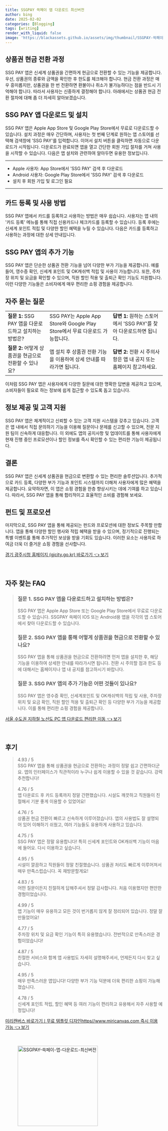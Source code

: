 ```yaml
---
title: SSGPAY 쓱페이 앱 다운로드 최신버전
author: bing
date: 2025-02-02
categories: [Blogging]
tags: [writing]
render_with_liquid: false
image: 'https://blackassets.github.io/assets/img/thumbnail/SSGPAY-쓱페이-앱-다운로드-최신버전.webp'
---
```



<h2 id='상품권 현금 전환 과정'>상품권 현금 전환 과정</h2>

<p>SSG PAY 앱은 신세계 상품권을 간편하게 현금으로 전환할 수 있는 기능을 제공합니다. 우선, 상품권의 종류와 금액을 확인한 후 한도를 체크해야 합니다. 현금 전환 과정은 매우 흥미롭지만, 상품권을 한 번 전환하면 환불이나 취소가 불가능하다는 점을 반드시 기억해야 합니다. 따라서 사용자는 신중하게 결정해야 합니다. 아래에서는 상품권 현금 전환 절차에 대해 좀 더 자세히 알아보겠습니다.</p>

<h2 id='SSG PAY 앱 다운로드 및 설치'>SSG PAY 앱 다운로드 및 설치</h2>

<p>SSG PAY 앱은 Apple App Store 및 Google Play Store에서 무료로 다운로드할 수 있습니다. 설치 과정은 매우 간단하며, 사용자는 첫 번째 단계로 원하는 앱 스토어를 선택해 검색창에 'SSG PAY'를 입력합니다. 이어서 설치 버튼을 클릭하면 자동으로 다운로드가 시작됩니다. 다운로드가 완료되면 앱을 열고 간단한 회원 가입 절차를 거쳐 사용을 시작할 수 있습니다. 다음은 앱 설치와 관련하여 알아두면 유용한 정보입니다.</p>

<hr />

<ul>
    <li>Apple 사용자: App Store에서 'SSG PAY' 검색 후 다운로드</li>
    <li>Android 사용자: Google Play Store에서 'SSG PAY' 검색 후 다운로드</li>
    <li>설치 후 회원 가입 및 로그인 필요</li>
</ul>

<hr />

<h2 id='카드 등록 및 사용 방법'>카드 등록 및 사용 방법</h2>

<p>SSG PAY 앱에서 카드를 등록하고 사용하는 방법은 매우 쉽습니다. 사용자는 앱 내의 '카드 등록' 메뉴를 통해 직접 신용카드나 체크카드를 등록할 수 있습니다. 등록 후에는 신세계 포인트 적립 및 다양한 할인 혜택을 누릴 수 있습니다. 다음은 카드를 등록하고 사용하는 과정에 대한 상세 안내입니다.</p>

<h2 id='SSG PAY 앱의 추가 기능'>SSG PAY 앱의 추가 기능</h2>

<p>SSG PAY 앱은 단순한 상품권 전환 기능을 넘어 다양한 부가 기능을 제공합니다. 예를 들어, 영수증 확인, 신세계 포인트 및 OK캐쉬백 적립 및 사용이 가능합니다. 또한, 주차장 위치 및 요금을 확인할 수 있으며, 직원 할인 적용 및 출퇴근 확인 기능도 지원합니다. 이런 다양한 기능들은 소비자에게 매우 편리한 쇼핑 경험을 제공합니다.</p>

<h2 id='자주 묻는 질문'>자주 묻는 질문</h2>

<table>
    <tr>
        <td><b>질문 1:</b> SSG PAY 앱을 다운로드하고 설치하는 방법은?</td>
        <td>SSG PAY는 Apple App Store와 Google Play Store에서 무료 다운로드 가능합니다.</td>
        <td><b>답변 1:</b> 원하는 스토어에서 'SSG PAY'를 찾아 다운로드하면 됩니다.</td>
    </tr>
    <tr>
        <td><b>질문 2:</b> 어떻게 상품권을 현금으로 전환할 수 있나요?</td>
        <td>앱 설치 후 상품권 전환 기능을 이용하여 상세 안내를 따라가면 됩니다.</td>
        <td><b>답변 2:</b> 전환 시 주의사항은 앱 내 공지 또는 홈페이지 참고하세요.</td>
    </tr>
</table>

<p>이처럼 SSG PAY 앱은 사용자에게 다양한 질문에 대한 명확한 답변을 제공하고 있으며, 소비자들이 필요로 하는 정보에 쉽게 접근할 수 있도록 돕고 있습니다.</p>

<h2 id='정보 제공 및 고객 지원'>정보 제공 및 고객 지원</h2>

<p>SSG PAY 앱은 체계적이고 신뢰할 수 있는 고객 지원 시스템을 갖추고 있습니다. 고객은 앱 내에서 직접 문의하기 기능을 이용해 질문이나 문제를 신고할 수 있으며, 전문 지원 팀이 신속하게 대응합니다. 이 외에도 앱의 공지사항 및 업데이트를 통해 사용자에게 현재 진행 중인 프로모션이나 할인 정보를 즉시 확인할 수 있는 편리한 기능이 제공됩니다.</p>

<h2 id='결론'>결론</h2>

<p>SSG PAY 앱은 신세계 상품권을 현금으로 변환할 수 있는 편리한 솔루션입니다. 추가적으로 카드 등록, 다양한 부가 기능과 포인트 시스템까지 더해져 사용자에게 많은 혜택을 제공합니다. 요약하자면, 이 앱은 쇼핑 경험을 한층 향상시키는 데에 기여를 하고 있습니다. 따라서, SSG PAY 앱을 통해 합리적이고 효율적인 소비를 경험해 보세요.</p>

<h2 id='펀드 및 프로모션'>펀드 및 프로모션</h2>

<p>마지막으로, SSG PAY 앱을 통해 제공되는 펀드와 프로모션에 대한 정보도 주목할 만합니다. 앱을 통해 다양한 할인 행사와 적립 혜택을 받을 수 있으며, 정기적으로 진행되는 특별 이벤트를 통해 추가적인 보상을 받을 기회도 있습니다. 이러한 요소는 사용자로 하여금 더욱 더 즐거운 쇼핑 경험을 선사합니다.</p>


<p><a class="click-button" title="경기 광주시청 홈페이지 (gjcity.go.kr) 바로가기" href="https://blackassets.github.io/posts/%EA%B2%BD%EA%B8%B0-%EA%B4%91%EC%A3%BC%EC%8B%9C%EC%B2%AD-%ED%99%88%ED%8E%98%EC%9D%B4%EC%A7%80-(gjcity.go.kr)-%EB%B0%94%EB%A1%9C%EA%B0%80%EA%B8%B0/" rel="dofollow">경기 광주시청 홈페이지 (gjcity.go.kr) 바로가기 👈 보기</a></p><br>
<h2 id='자주_찾는_FAQ'>자주 찾는 FAQ</h2>
<div itemscope="" itemtype="https://schema.org/FAQPage"> 
<blockquote> 
<div itemscope="" itemprop="mainEntity" itemtype="https://schema.org/Question"> 
<h3 itemprop="name">질문 1. SSG PAY 앱을 다운로드하고 설치하는 방법은?</h3> 
<div itemscope="" itemprop="acceptedAnswer" itemtype="https://schema.org/Answer"> 
<span itemprop="text"> 
<p>SSG PAY 앱은 Apple App Store 또는 Google Play Store에서 무료로 다운로드할 수 있습니다. SSGPAY 쓱페이 IOS 또는 Android용 앱을 각각의 앱 스토어에서 찾아 다운로드할 수 있습니다.</p> 
</span> 
</div> 
</div> 

<div itemscope="" itemprop="mainEntity" itemtype="https://schema.org/Question"> 
<h3 itemprop="name">질문 2. SSG PAY 앱을 통해 어떻게 상품권을 현금으로 전환할 수 있나요?</h3> 
<div itemscope="" itemprop="acceptedAnswer" itemtype="https://schema.org/Answer"> 
<span itemprop="text"> 
<p>SSG PAY 앱을 통해 상품권을 현금으로 전환하려면 먼저 앱을 설치한 후, 해당 기능을 이용하여 상세한 안내를 따라가시면 됩니다. 전환 시 주의할 점과 한도 등에 대해서는 홈페이지나 앱 내 공지를 참고하시기 바랍니다.</p> 
</span> 
</div> 
</div> 

<div itemscope="" itemprop="mainEntity" itemtype="https://schema.org/Question"> 
<h3 itemprop="name">질문 3. SSG PAY 앱의 추가 기능은 어떤 것들이 있나요?</h3> 
<div itemscope="" itemprop="acceptedAnswer" itemtype="https://schema.org/Answer"> 
<span itemprop="text"> 
<p>SSG PAY 앱은 영수증 확인, 신세계포인트 및 OK캐쉬백의 적립 및 사용, 주차장 위치 및 요금 확인, 직원 할인 적용 및 출퇴근 확인 등 다양한 부가 기능을 제공합니다. 이를 통해 편리한 쇼핑 경험을 제공합니다.</p> 
</span> 
</div> 
</div> 

</blockquote> 
</div>
<p><a class="click-button" title="서울 수도권 지하철 노선도 PC 앱 다운로드 편리한 이동" href="https://blackassets.github.io/posts/%EC%84%9C%EC%9A%B8-%EC%88%98%EB%8F%84%EA%B6%8C-%EC%A7%80%ED%95%98%EC%B2%A0-%EB%85%B8%EC%84%A0%EB%8F%84-PC-%EC%95%B1-%EB%8B%A4%EC%9A%B4%EB%A1%9C%EB%93%9C-%ED%8E%B8%EB%A6%AC%ED%95%9C-%EC%9D%B4%EB%8F%99/" rel="dofollow">서울 수도권 지하철 노선도 PC 앱 다운로드 편리한 이동 👈 보기</a></p><br>
<h2 id='후기'>후기</h2>
<div itemscope itemtype="https://schema.org/Product">
  <blockquote>
  <div itemprop="review" itemscope itemtype="https://schema.org/Review">
      <div itemprop="reviewRating" itemscope itemtype="https://schema.org/Rating"> <span itemprop="ratingValue">4.93</span> / <span itemprop="bestRating">5</span> </div>
      <span itemprop="reviewBody">SSG PAY 앱을 통해 상품권을 현금으로 전환하는 과정이 정말 쉽고 간편하더군요. 앱의 인터페이스가 직관적이라 누구나 쉽게 이용할 수 있을 것 같습니다. 강력 추천합니다!</span>
  </div>
  <br>
  <div itemprop="review" itemscope itemtype="https://schema.org/Review">
      <div itemprop="reviewRating" itemscope itemtype="https://schema.org/Rating"> <span itemprop="ratingValue">4.76</span> / <span itemprop="bestRating">5</span> </div>
      <span itemprop="reviewBody">앱 다운로드 후 카드 등록까지 정말 간편했습니다. 시설도 깨끗하고 직원들이 친절해서 기분 좋게 이용할 수 있었어요!</span>
  </div>
  <br>
  <div itemprop="review" itemscope itemtype="https://schema.org/Review">
      <div itemprop="reviewRating" itemscope itemtype="https://schema.org/Rating"> <span itemprop="ratingValue">4.76</span> / <span itemprop="bestRating">5</span> </div>
      <span itemprop="reviewBody">상품권 현금 전환이 빠르고 신속하게 이루어졌습니다. 앱의 사용법도 잘 설명되어 있어 이해하기 쉬웠고, 여러 기능들도 유용하게 사용하고 있습니다.</span>
  </div>
  <br>
  <div itemprop="review" itemscope itemtype="https://schema.org/Review">
      <div itemprop="reviewRating" itemscope itemtype="https://schema.org/Rating"> <span itemprop="ratingValue">4.75</span> / <span itemprop="bestRating">5</span> </div>
      <span itemprop="reviewBody">SSG PAY 앱은 정말 유용합니다! 특히 신세계 포인트와 OK캐쉬백 기능이 마음에 들어요. 다시 이용하고 싶습니다.</span>
  </div>
  <br>
  <div itemprop="review" itemscope itemtype="https://schema.org/Review">
      <div itemprop="reviewRating" itemscope itemtype="https://schema.org/Rating"> <span itemprop="ratingValue">4.95</span> / <span itemprop="bestRating">5</span> </div>
      <span itemprop="reviewBody">시설이 깔끔하고 직원들이 정말 친절했습니다. 상품권 처리도 빠르게 이루어져서 매우 만족스럽습니다. 꼭 재방문할게요!</span>
  </div>
  <br>
  <div itemprop="review" itemscope itemtype="https://schema.org/Review">
      <div itemprop="reviewRating" itemscope itemtype="https://schema.org/Rating"> <span itemprop="ratingValue">4.83</span> / <span itemprop="bestRating">5</span> </div>
      <span itemprop="reviewBody">어떤 질문이든지 친절하게 답해주셔서 정말 감사합니다. 처음 이용했지만 편안한 경험이었습니다.</span>
  </div>
  <br>
  <div itemprop="review" itemscope itemtype="https://schema.org/Review">
      <div itemprop="reviewRating" itemscope itemtype="https://schema.org/Rating"> <span itemprop="ratingValue">4.99</span> / <span itemprop="bestRating">5</span> </div>
      <span itemprop="reviewBody">앱 기능이 매우 유용하고 모든 것이 번거롭지 않게 잘 정리되어 있습니다. 정말 잘 만들었어요!</span>
  </div>
  <br>
  <div itemprop="review" itemscope itemtype="https://schema.org/Review">
      <div itemprop="reviewRating" itemscope itemtype="https://schema.org/Rating"> <span itemprop="ratingValue">4.77</span> / <span itemprop="bestRating">5</span> </div>
      <span itemprop="reviewBody">주차장 위치 및 요금 확인 기능이 특히 유용했습니다. 전반적으로 만족스러운 경험이었습니다!</span>
  </div>
  <br>
  <div itemprop="review" itemscope itemtype="https://schema.org/Review">
      <div itemprop="reviewRating" itemscope itemtype="https://schema.org/Rating"> <span itemprop="ratingValue">4.87</span> / <span itemprop="bestRating">5</span> </div>
      <span itemprop="reviewBody">친절한 서비스와 함께 앱 사용법도 자세히 설명해주셔서, 언제든지 다시 찾고 싶습니다.</span>
  </div>
  <br>
  <div itemprop="review" itemscope itemtype="https://schema.org/Review">
      <div itemprop="reviewRating" itemscope itemtype="https://schema.org/Rating"> <span itemprop="ratingValue">4.95</span> / <span itemprop="bestRating">5</span> </div>
      <span itemprop="reviewBody">매우 만족스러운 앱입니다! 다양한 부가 기능 덕분에 더욱 편리한 쇼핑이 가능해졌습니다.</span>
  </div>
  <br>
  <div itemprop="review" itemscope itemtype="https://schema.org/Review">
      <div itemprop="reviewRating" itemscope itemtype="https://schema.org/Rating"> <span itemprop="ratingValue">4.78</span> / <span itemprop="bestRating">5</span> </div>
      <span itemprop="reviewBody">신세계 포인트 적립, 할인 혜택 등 여러 기능이 편리하고 유용해서 자주 사용할 예정입니다!</span>
  </div>
  </blockquote>
</div>
<p><a class="click-button" title="미리캔버스 바로가기ㅣ무료 템플릿 디자인https//www.miricanvas.com 즉시 이용 가능" href="https://blackassets.github.io/posts/%EB%AF%B8%EB%A6%AC%EC%BA%94%EB%B2%84%EC%8A%A4-%EB%B0%94%EB%A1%9C%EA%B0%80%EA%B8%B0%E3%85%A3%EB%AC%B4%EB%A3%8C-%ED%85%9C%ED%94%8C%EB%A6%BF-%EB%94%94%EC%9E%90%EC%9D%B8httpswww.miricanvas.com-%EC%A6%89%EC%8B%9C-%EC%9D%B4%EC%9A%A9-%EA%B0%80%EB%8A%A5/" rel="dofollow">미리캔버스 바로가기ㅣ무료 템플릿 디자인https//www.miricanvas.com 즉시 이용 가능 👈 보기</a></p><br>
<figure class="image"><img src="https://blackassets.github.io/assets/img/thumbnail/SSGPAY-쓱페이-앱-다운로드-최신버전.webp" alt="SSGPAY-쓱페이-앱-다운로드-최신버전" width="256" height="256"></figure>